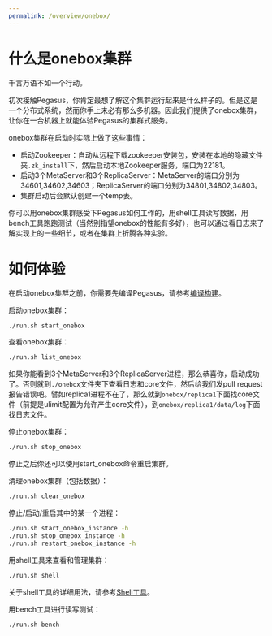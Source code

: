 ```yaml
---
permalink: /overview/onebox/
---
```


# 什么是onebox集群

千言万语不如一个行动。

初次接触Pegasus，你肯定最想了解这个集群运行起来是什么样子的。但是这是一个分布式系统，然而你手上未必有那么多机器。因此我们提供了onebox集群，让你在一台机器上就能体验Pegasus的集群式服务。

onebox集群在启动时实际上做了这些事情：
* 启动Zookeeper：自动从远程下载zookeeper安装包，安装在本地的隐藏文件夹```.zk_install```下，然后启动本地Zookeeper服务，端口为22181。
* 启动3个MetaServer和3个ReplicaServer：MetaServer的端口分别为34601,34602,34603；ReplicaServer的端口分别为34801,34802,34803。
* 集群启动后会默认创建一个temp表。

你可以用onebox集群感受下Pegasus如何工作的，用shell工具读写数据，用bench工具跑跑测试（当然别指望onebox的性能有多好），也可以通过看日志来了解实现上的一些细节，或者在集群上折腾各种实验。

# 如何体验

在启动onebox集群之前，你需要先编译Pegasus，请参考[编译构建](/_docs/zh/build/compile-from-source.md)。

启动onebox集群：
```bash
./run.sh start_onebox
```

查看onebox集群：
```bash
./run.sh list_onebox
```
如果你能看到3个MetaServer和3个ReplicaServer进程，那么恭喜你，启动成功了。否则就到```./onebox```文件夹下查看日志和core文件，然后给我们发pull request报告错误吧。譬如replica1进程不在了，那么就到```onebox/replica1```下面找core文件（前提是ulimit配置为允许产生core文件），到```onebox/replica1/data/log```下面找日志文件。

停止onebox集群：
```bash
./run.sh stop_onebox
```
停止之后你还可以使用start_onebox命令重启集群。

清理onebox集群（包括数据）：
```bash
./run.sh clear_onebox
```

停止/启动/重启其中的某一个进程：
```bash
./run.sh start_onebox_instance -h
./run.sh stop_onebox_instance -h
./run.sh restart_onebox_instance -h
```

用shell工具来查看和管理集群：
```bash
./run.sh shell
```
关于shell工具的详细用法，请参考[Shell工具](shell)。

用bench工具进行读写测试：
```bash
./run.sh bench
```
